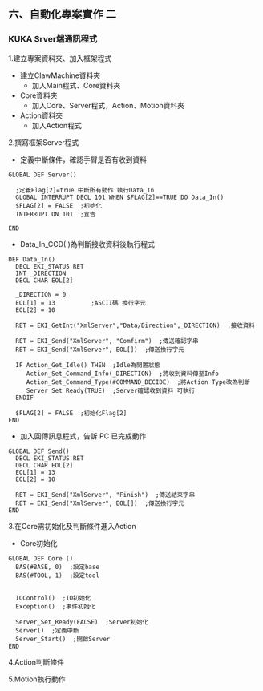 ## 六、自動化專案實作 二
### KUKA Srver端通訊程式

1.建立專案資料夾、加入框架程式
- 建立ClawMachine資料夾
	- 加入Main程式、Core資料夾
- Core資料夾
	- 加入Core、Server程式，Action、Motion資料夾
- Action資料夾
	- 加入Action程式

2.撰寫框架Server程式
  - 定義中斷條件，確認手臂是否有收到資料
  
 ```
GLOBAL DEF Server()  
   
   ;定義Flag[2]=true 中斷所有動作 執行Data_In
   GLOBAL INTERRUPT DECL 101 WHEN $FLAG[2]==TRUE DO Data_In()
   $FLAG[2] = FALSE  ;初始化
   INTERRUPT ON 101  ;宣告
  
END
```

- Data_In_CCD( )為判斷接收資料後執行程式

 ```
DEF Data_In()  
   DECL EKI_STATUS RET  
   INT _DIRECTION  
   DECL CHAR EOL[2]  
  
   _DIRECTION = 0  
   EOL[1] = 13  		;ASCII碼 換行字元
   EOL[2] = 10  
  
   RET = EKI_GetInt("XmlServer","Data/Direction",_DIRECTION)  ;接收資料
  
   RET = EKI_Send("XmlServer", "Comfirm")  ;傳送確認字串
   RET = EKI_Send("XmlServer", EOL[])  ;傳送換行字元
  
   IF Action_Get_Idle() THEN  ;Idle為閒置狀態
      Action_Set_Command_Info(_DIRECTION)  ;將收到資料傳至Info
      Action_Set_Command_Type(#COMMAND_DECIDE)  ;將Action Type改為判斷
      Server_Set_Ready(TRUE)  ;Server確認收到資料 可執行
   ENDIF  
  
   $FLAG[2] = FALSE  ;初始化Flag[2]
END
```

- 加入回傳訊息程式，告訴 PC 已完成動作

 ```
GLOBAL DEF Send()  
   DECL EKI_STATUS RET  
   DECL CHAR EOL[2]  
   EOL[1] = 13  
   EOL[2] = 10  

   RET = EKI_Send("XmlServer", "Finish")  ;傳送結束字串
   RET = EKI_Send("XmlServer", EOL[])  ;傳送換行字元
END
```

3.在Core需初始化及判斷條件進入Action
- Core初始化

 ```
GLOBAL DEF Core ()  
   BAS(#BASE, 0)  ;設定base
   BAS(#TOOL, 1)  ;設定tool
  

   IOControl()  ;IO初始化
   Exception()  ;事件初始化
  
   Server_Set_Ready(FALSE)	;Server初始化  
   Server()  ;定義中斷
   Server_Start()  ;開啟Server
END
```

4.Action判斷條件

5.Motion執行動作
<!--stackedit_data:
eyJoaXN0b3J5IjpbMzM4NjUwMjgzLDE0MjAzNDA5NjMsMTI0Mz
AzMjY4MiwtMTA1MDEwMDE1MywtOTAxMjgwODI3LDE5NzY5MzE5
MjgsLTIwMzM3NDc3NDcsLTE5ODE0OTg5OTVdfQ==
-->
